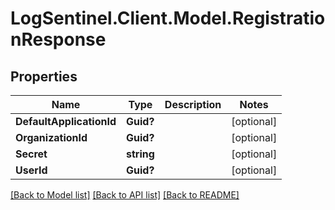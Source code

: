 # LogSentinel.Client.Model.RegistrationResponse
## Properties

Name | Type | Description | Notes
------------ | ------------- | ------------- | -------------
**DefaultApplicationId** | **Guid?** |  | [optional] 
**OrganizationId** | **Guid?** |  | [optional] 
**Secret** | **string** |  | [optional] 
**UserId** | **Guid?** |  | [optional] 

[[Back to Model list]](../README.md#documentation-for-models) [[Back to API list]](../README.md#documentation-for-api-endpoints) [[Back to README]](../README.md)

